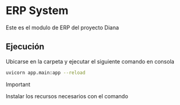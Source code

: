 # ERP System
Este es el modulo de ERP del proyecto Diana
## Ejecución
Ubicarse en la carpeta y ejecutar el siguiente comando en consola
```sh
uvicorn app.main:app --reload
```
>[!IMPORTANT]
> Instalar los recursos necesarios con el comando
> ```sh
> 
> ```
